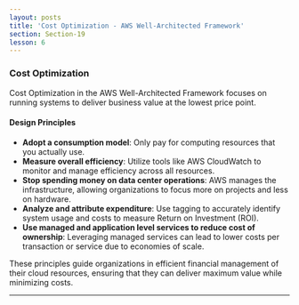 ```yaml
---
layout: posts
title: 'Cost Optimization - AWS Well-Architected Framework'
section: Section-19
lesson: 6
---
```


### Cost Optimization

Cost Optimization in the AWS Well-Architected Framework focuses on running systems to deliver business value at the lowest price point.

<!-- pagebreak -->

#### Design Principles

- **Adopt a consumption model**: Only pay for computing resources that you actually use.
- **Measure overall efficiency**: Utilize tools like AWS CloudWatch to monitor and manage efficiency across all resources.
- **Stop spending money on data center operations**: AWS manages the infrastructure, allowing organizations to focus more on projects and less on hardware.
- **Analyze and attribute expenditure**: Use tagging to accurately identify system usage and costs to measure Return on Investment (ROI).
- **Use managed and application level services to reduce cost of ownership**: Leveraging managed services can lead to lower costs per transaction or service due to economies of scale.

<!-- pagebreak -->

These principles guide organizations in efficient financial management of their cloud resources, ensuring that they can deliver maximum value while minimizing costs.

---
